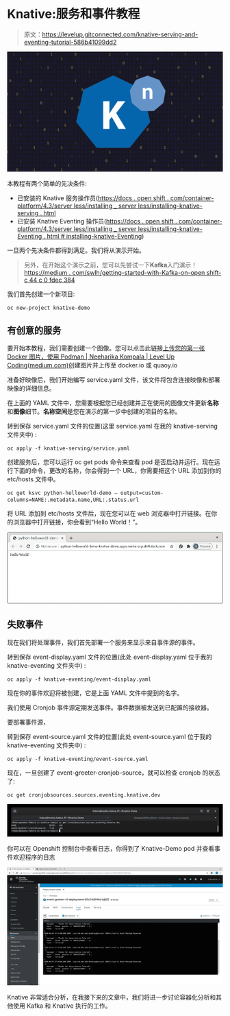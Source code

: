 # Knative:服务和事件教程

> 原文：<https://levelup.gitconnected.com/knative-serving-and-eventing-tutorial-586b41099dd2>

![](img/74862361c4918d13ae6577bd8e8d01c7.png)

本教程有两个简单的先决条件:

*   已安装的 Knative 服务操作员([https://docs . open shift . com/container-platform/4.3/server less/installing _ server less/installing-knative-serving . html](https://docs.openshift.com/container-platform/4.3/serverless/installing_serverless/installing-knative-serving.html)
*   已安装 Knative Eventing 操作员([https://docs . open shift . com/container-platform/4.3/server less/installing _ server less/installing-knative-Eventing . html # installing-knative-Eventing](https://docs.openshift.com/container-platform/4.3/serverless/installing_serverless/installing-knative-eventing.html#installing-knative-eventing))

一旦两个先决条件都得到满足。我们将从演示开始。

> 另外，在开始这个演示之前，您可以先尝试一下**Kafka**入门演示！[https://medium . com/swlh/getting-started-with-Kafka-on-open shift-c 44 c 0 fdec 384](https://medium.com/swlh/getting-started-with-kafka-on-openshift-c44c0fdec384)

我们首先创建一个新项目:

```
oc new-project knative-demo
```

## 有创意的服务

要开始本教程，我们需要创建一个图像。您可以点击此链接[上传您的第一张 Docker 图片，使用 Podman | Neeharika Kompala | Level Up Coding(medium.com)](https://medium.com/gitconnected/uploading-your-first-docker-image-using-podman-87713e2043a0)创建图片并上传至 docker.io 或 quaoy.io

准备好映像后，我们开始编写 service.yaml 文件，该文件将包含连接映像和部署映像的详细信息。

在上面的 YAML 文件中，您需要根据您已经创建并正在使用的图像文件更新**名称**和**图像**细节。**名称空间**是您在演示的第一步中创建的项目的名称。

转到保存 service.yaml 文件的位置(这里 service.yaml 在我的 knative-serving 文件夹中) :

```
oc apply -f knative-serving/service.yaml
```

创建服务后，您可以运行 oc get pods 命令来查看 pod 是否启动并运行。现在运行下面的命令，更改的名称，你会得到一个 URL，你需要把这个 URL 添加到你的 etc/hosts 文件中。

```
oc get ksvc python-helloworld-demo — output=custom-columns=NAME:.metadata.name,URL:.status.url
```

将 URL 添加到 etc/hosts 文件后，现在您可以在 web 浏览器中打开链接。在你的浏览器中打开链接，你会看到“Hello World！”。

![](img/23a9eeb20c0db8e29afb97e0301294cf.png)

## 失败事件

现在我们将处理事件，我们首先部署一个服务来显示来自事件源的事件。

转到保存 event-display.yaml 文件的位置(此处 event-display.yaml 位于我的 knative-eventing 文件夹中) :

```
oc apply -f knative-eventing/event-display.yaml
```

现在你的事件欢迎将被创建，它是上面 YAML 文件中提到的名字。

我们使用 Cronjob 事件源定期发送事件。事件数据被发送到已配置的接收器。

要部署事件源，

转到保存 event-source.yaml 文件的位置(此处 event-source.yaml 位于我的 knative-eventing 文件夹中) :

```
oc apply -f knative-eventing/event-source.yaml
```

现在，一旦创建了 event-greeter-cronjob-source，就可以检查 cronjob 的状态了:

```
oc get cronjobsources.sources.eventing.knative.dev
```

![](img/5a8f13904163380231c2bdc02fd3c457.png)

你可以在 Openshift 控制台中查看日志，你得到了 Knative-Demo pod 并查看事件欢迎程序的日志

![](img/dd47c25fd29c1a81be1fc290f98db3bb.png)

Knative 非常适合分析，在我接下来的文章中，我们将进一步讨论容器化分析和其他使用 Kafka 和 Knative 执行的工作。